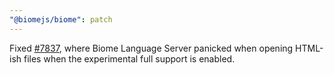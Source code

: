 ```yaml
---
"@biomejs/biome": patch
---
```


Fixed [#7837](https://github.com/biomejs/biome/issues/7837), where Biome Language Server panicked when opening HTML-ish files when the experimental full support is enabled.
